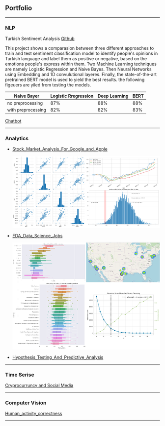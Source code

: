 ## Portfolio

---

### NLP

Turkish Sentiment Analysis
[Github](https://github.com/Gdkmak/Turkish-Sentiment-Analysis/)

This project shows a comparasion between three different approaches to train and test sentiment classification model to identify people's opinions in Turkish language and label them as positive or negative, based on the emotions people's express within them. Two Machine Learning techniques are namely Logistic Regression and Naive Bayes. Then Neural Networks using Embedding and 1D convulutional layeres. Finally, the state-of-the-art pretrained BERT model is used to  yield the best results. the following figeuers are yiled from testing the models. 

 Naive Bayer | Logistic Rregression | Deep Learning | BERT
----|----|----|-----
no preprocessing|87%|88%|88%|95% 
with preprocessing|82%|82%|83%|88%


[Chatbot](https://github.com/Gdkmak/BERT-chatbot)


---

### Analytics 

- [Stock_Market_Analysis_For_Google_and_Apple](https://github.com/Gdkmak/analytics/blob/master/Stock_Market_Analysis_For_Google_and_Apple.ipynb/)
  
  
  <img src="images/market_A.png"/>

  
- [EDA_Data_Science_Jobs](https://github.com/Gdkmak/analytics/blob/master/EDA_Data_Science_Jobs.ipynb/)
  
  
  <img src="images/EDA_A.png?raw=true"/>
  
  
- [Hypothesis_Testing_And_Predictive_Analysis](https://github.com/Gdkmak/analytics/blob/master/Hypothesis_Testing_And_Predictive_Analysis.ipynb/)


---

### Time Serise

[Cryprocurruncy and Social Media](https://github.com/Gdkmak/CryptoCurrenciesSocialMedia)



---

### Computer Vision

[Human_activity_correctness](https://github.com/Gdkmak/Human_activity_correctness)

---


